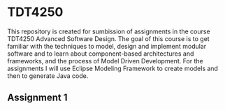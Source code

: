 # TDT4250
This repository is created for sumbission of assignments in the course TDT4250 Advanced Software Design. The goal of this course is to get familiar with the techniques to model, design and implement modular software and to learn about component-based architectures and frameworks, and the process of  Model Driven Development. For the assignments I will use Eclipse Modeling Framework to create models and then to generate Java code. 

## Assignment 1
